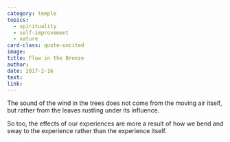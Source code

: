 ```yaml
---
category: temple
topics:
  - spirituality
  - self-improvement
  - nature
card-class: quote-uncited
image:
title: Flow in the Breeze
author:
date: 2017-2-16
text:
link:
---
```

The sound of the wind in the trees does not come from the moving air itself, but rather from the leaves rustling under its influence.

So too, the effects of our experiences are more a result of how we bend and sway to the experience rather than the experience itself.
